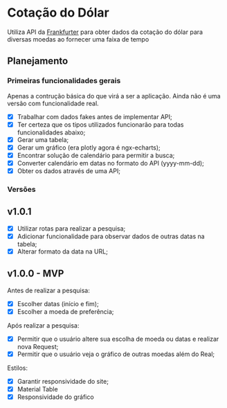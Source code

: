# Cotação do Dólar

Utiliza API da [Frankfurter](https://www.frankfurter.app/docs/) para obter dados da cotação do dólar para diversas moedas ao fornecer uma faixa de tempo

## Planejamento

### Primeiras funcionalidades gerais

Apenas a contrução básica do que virá a ser a aplicação. Ainda não é uma versão com funcionalidade real.

- [x] Trabalhar com dados fakes antes de implementar API;
- [x] Ter certeza que os tipos utilizados funcionarão para todas funcionalidades abaixo;
- [x] Gerar uma tabela;
- [x] Gerar um gráfico (era plotly agora é ngx-echarts);
- [x] Encontrar solução de calendário para permitir a busca;
- [x] Converter calendário em datas no formato do API (yyyy-mm-dd);
- [x] Obter os dados através de uma API;

### Versões

## v1.0.1

- [x] Utilizar rotas para realizar a pesquisa;
- [x] Adicionar funcionalidade para observar dados de outras datas na tabela;
- [x] Alterar formato da data na URL;

## v1.0.0 - MVP

Antes de realizar a pesquisa:

- [x] Escolher datas (início e fim);
- [x] Escolher a moeda de preferência;

Após realizar a pesquisa:

- [x] Permitir que o usuário altere sua escolha de moeda ou datas e realizar nova Request;
- [x] Permitir que o usuário veja o gráfico de outras moedas além do Real;

Estilos:

- [x] Garantir responsividade do site;
- [x] Material Table
- [x] Responsividade do gráfico
